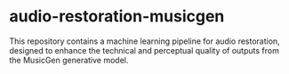 # audio-restoration-musicgen
This repository contains a machine learning pipeline for audio restoration, designed to enhance the technical and perceptual quality of outputs from the MusicGen generative model.
